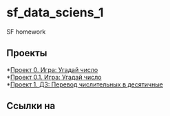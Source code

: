 # sf_data_sciens_1
SF homework
## Проекты
*[Проект 0. Игра: Угадай число](https://github.com/AkimovSerge/my-app/blob/main/SF_DATA_SCIENSE/progect_0/game.py)  
*[Проект 0.1. Игра: Угадай число](https://github.com/AkimovSerge/my-app/blob/main/SF_DATA_SCIENSE/progect_0.1/game_v2.py)  
*[Проект 1. ДЗ: Перевод числительных в десятичные](https://github.com/AkimovSerge/my-app/blob/main/SF_DATA_SCIENSE/progect_1/numerals_in_%20digits.py)  
## Ссылки на 
